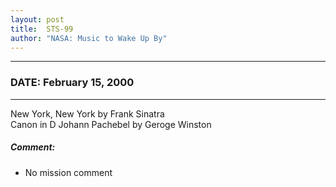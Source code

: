 ```yaml
---
layout: post
title:  STS-99
author: "NASA: Music to Wake Up By"
---
```


----
### DATE: February 15, 2000
----
New York, New York by Frank Sinatra<br />Canon in D Johann Pachebel by Geroge Winston

##### Comment:
* No mission comment
